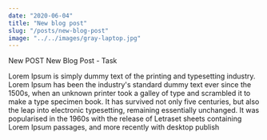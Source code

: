 ```yaml
---
date: "2020-06-04"
title: "New blog post"
slug: "/posts/new-blog-post"
image: "../../images/gray-laptop.jpg"
---
```


New POST New Blog Post - Task

Lorem Ipsum is simply dummy text of the printing and typesetting industry. Lorem Ipsum has been the industry's standard dummy text ever since the 1500s, when an unknown printer took a galley of type and scrambled it to make a type specimen book. It has survived not only five centuries, but also the leap into electronic typesetting, remaining essentially unchanged. It was popularised in the 1960s with the release of Letraset sheets containing Lorem Ipsum passages, and more recently with desktop publish
